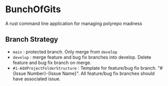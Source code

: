 # BunchOfGits
A rust command line application for managing polyrepo madness



## Branch Strategy
- `main` : protected branch. Only merge from `develop`
- `develop` : merge feature and bug fix branches into develop. Delete feature and bug fix branch on merge.
- `#1-AddProjectFolderStructure` : Template for feature/bug fix branch. "#{Issue Number}-{Issue Name}".  All feature/bug fix branches should have associated issue.

